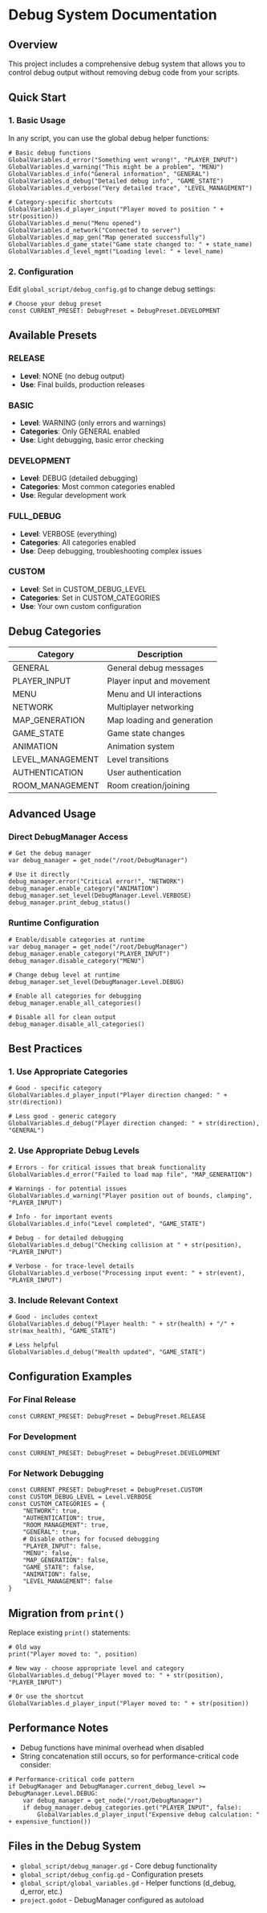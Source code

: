 # Debug System Documentation

## Overview
This project includes a comprehensive debug system that allows you to control debug output without removing debug code from your scripts.

## Quick Start

### 1. Basic Usage
In any script, you can use the global debug helper functions:

```gdscript
# Basic debug functions
GlobalVariables.d_error("Something went wrong!", "PLAYER_INPUT")
GlobalVariables.d_warning("This might be a problem", "MENU")
GlobalVariables.d_info("General information", "GENERAL")
GlobalVariables.d_debug("Detailed debug info", "GAME_STATE")
GlobalVariables.d_verbose("Very detailed trace", "LEVEL_MANAGEMENT")

# Category-specific shortcuts
GlobalVariables.d_player_input("Player moved to position " + str(position))
GlobalVariables.d_menu("Menu opened")
GlobalVariables.d_network("Connected to server")
GlobalVariables.d_map_gen("Map generated successfully")
GlobalVariables.d_game_state("Game state changed to: " + state_name)
GlobalVariables.d_level_mgmt("Loading level: " + level_name)
```

### 2. Configuration
Edit `global_script/debug_config.gd` to change debug settings:

```gdscript
# Choose your debug preset
const CURRENT_PRESET: DebugPreset = DebugPreset.DEVELOPMENT
```

## Available Presets

### RELEASE
- **Level**: NONE (no debug output)
- **Use**: Final builds, production releases

### BASIC  
- **Level**: WARNING (only errors and warnings)
- **Categories**: Only GENERAL enabled
- **Use**: Light debugging, basic error checking

### DEVELOPMENT
- **Level**: DEBUG (detailed debugging)
- **Categories**: Most common categories enabled
- **Use**: Regular development work

### FULL_DEBUG
- **Level**: VERBOSE (everything)
- **Categories**: All categories enabled
- **Use**: Deep debugging, troubleshooting complex issues

### CUSTOM
- **Level**: Set in CUSTOM_DEBUG_LEVEL
- **Categories**: Set in CUSTOM_CATEGORIES
- **Use**: Your own custom configuration

## Debug Categories

| Category | Description |
|----------|-------------|
| GENERAL | General debug messages |
| PLAYER_INPUT | Player input and movement |
| MENU | Menu and UI interactions |
| NETWORK | Multiplayer networking |
| MAP_GENERATION | Map loading and generation |
| GAME_STATE | Game state changes |
| ANIMATION | Animation system |
| LEVEL_MANAGEMENT | Level transitions |
| AUTHENTICATION | User authentication |
| ROOM_MANAGEMENT | Room creation/joining |

## Advanced Usage

### Direct DebugManager Access
```gdscript
# Get the debug manager
var debug_manager = get_node("/root/DebugManager")

# Use it directly
debug_manager.error("Critical error!", "NETWORK")
debug_manager.enable_category("ANIMATION")
debug_manager.set_level(DebugManager.Level.VERBOSE)
debug_manager.print_debug_status()
```

### Runtime Configuration
```gdscript
# Enable/disable categories at runtime
var debug_manager = get_node("/root/DebugManager")
debug_manager.enable_category("PLAYER_INPUT")
debug_manager.disable_category("MENU")

# Change debug level at runtime
debug_manager.set_level(DebugManager.Level.DEBUG)

# Enable all categories for debugging
debug_manager.enable_all_categories()

# Disable all for clean output
debug_manager.disable_all_categories()
```

## Best Practices

### 1. Use Appropriate Categories
```gdscript
# Good - specific category
GlobalVariables.d_player_input("Player direction changed: " + str(direction))

# Less good - generic category
GlobalVariables.d_debug("Player direction changed: " + str(direction), "GENERAL")
```

### 2. Use Appropriate Debug Levels
```gdscript
# Errors - for critical issues that break functionality
GlobalVariables.d_error("Failed to load map file", "MAP_GENERATION")

# Warnings - for potential issues
GlobalVariables.d_warning("Player position out of bounds, clamping", "PLAYER_INPUT")

# Info - for important events
GlobalVariables.d_info("Level completed", "GAME_STATE")

# Debug - for detailed debugging
GlobalVariables.d_debug("Checking collision at " + str(position), "PLAYER_INPUT")

# Verbose - for trace-level details
GlobalVariables.d_verbose("Processing input event: " + str(event), "PLAYER_INPUT")
```

### 3. Include Relevant Context
```gdscript
# Good - includes context
GlobalVariables.d_debug("Player health: " + str(health) + "/" + str(max_health), "GAME_STATE")

# Less helpful
GlobalVariables.d_debug("Health updated", "GAME_STATE")
```

## Configuration Examples

### For Final Release
```gdscript
const CURRENT_PRESET: DebugPreset = DebugPreset.RELEASE
```

### For Development
```gdscript
const CURRENT_PRESET: DebugPreset = DebugPreset.DEVELOPMENT
```

### For Network Debugging
```gdscript
const CURRENT_PRESET: DebugPreset = DebugPreset.CUSTOM
const CUSTOM_DEBUG_LEVEL = Level.VERBOSE
const CUSTOM_CATEGORIES = {
	"NETWORK": true,
	"AUTHENTICATION": true,
	"ROOM_MANAGEMENT": true,
	"GENERAL": true,
	# Disable others for focused debugging
	"PLAYER_INPUT": false,
	"MENU": false,
	"MAP_GENERATION": false,
	"GAME_STATE": false,
	"ANIMATION": false,
	"LEVEL_MANAGEMENT": false
}
```

## Migration from `print()`

Replace existing `print()` statements:

```gdscript
# Old way
print("Player moved to: ", position)

# New way - choose appropriate level and category
GlobalVariables.d_debug("Player moved to: " + str(position), "PLAYER_INPUT")

# Or use the shortcut
GlobalVariables.d_player_input("Player moved to: " + str(position))
```

## Performance Notes

- Debug functions have minimal overhead when disabled
- String concatenation still occurs, so for performance-critical code consider:

```gdscript
# Performance-critical code pattern
if DebugManager and DebugManager.current_debug_level >= DebugManager.Level.DEBUG:
	var debug_manager = get_node("/root/DebugManager")
	if debug_manager.debug_categories.get("PLAYER_INPUT", false):
		GlobalVariables.d_player_input("Expensive debug calculation: " + expensive_function())
```

## Files in the Debug System

- `global_script/debug_manager.gd` - Core debug functionality
- `global_script/debug_config.gd` - Configuration presets
- `global_script/global_variables.gd` - Helper functions (d_debug, d_error, etc.)
- `project.godot` - DebugManager configured as autoload
